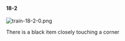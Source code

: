 #### 18-2
![train-18-2-0.png](https://github.com/lil-lab/nlvr/raw/master/nlvr/train/images/53/train-18-2-0.png "train-18-2-0.png")

There is a black item closely touching a corner